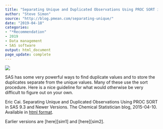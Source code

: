 ```yaml
---
title: "Separating Unique and Duplicated Observations Using PROC SORT in SAS 9.3 and Newer Versions"
author: "Steve Simon"
source: "http://blog.pmean.com/separating-unique/"
date: "2019-04-18"
categories:
- "*Recommendation"
- 2019
- Data management
- SAS software
output: html_document
page_update: complete
---
```


![](http://www.pmean.com/new-images/19/separating-unique01.png)

<div class="notes">

SAS has some very powerful ways to find duplicate values and to store the duplicates separate from the unique values. Many of these use the sort procedure. Here is a nice guideline for what would otherwise be very difficult to figure out on your own.

<!---More--->

Eric Cai. Separating Unique and Duplicated Observations Using PROC SORT in SAS 9.3 and Newer Versions. The Chemical Statistician blog, 2015-04-10. Available in [html format][cai1].

[cai1]: https://chemicalstatistician.wordpress.com/2015/04/10/separating-unique-and-duplicate-variables-using-proc-sort-in-sas-9-3-and-newer-versions/

</div>
Earlier versions are [here][sim1] and [here][sim2].
 
[sim1]: http://blog.pmean.com/separating-unique/
[sim2]: http://new.pmean.com/separating-unique/
 
